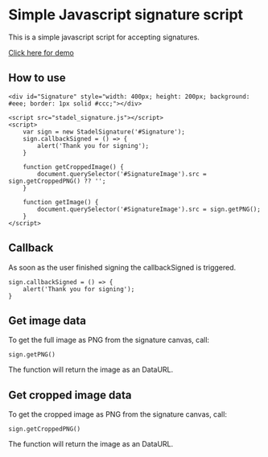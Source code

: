# Simple Javascript signature script

This is a simple javascript script for accepting signatures.

[Click here for demo](http://thomasstadel.dk/signature/)

## How to use

```
<div id="Signature" style="width: 400px; height: 200px; background: #eee; border: 1px solid #ccc;"></div>

<script src="stadel_signature.js"></script>
<script>
    var sign = new StadelSignature('#Signature');
    sign.callbackSigned = () => {
        alert('Thank you for signing');
    }

    function getCroppedImage() {
        document.querySelector('#SignatureImage').src = sign.getCroppedPNG() ?? '';
    }

    function getImage() {
        document.querySelector('#SignatureImage').src = sign.getPNG();
    }
</script>
```

## Callback

As soon as the user finished signing the callbackSigned is triggered.

```
sign.callbackSigned = () => {
    alert('Thank you for signing');
}
```

## Get image data

To get the full image as PNG from the signature canvas, call:

```
sign.getPNG()
```

The function will return the image as an DataURL.

## Get cropped image data

To get the cropped image as PNG from the signature canvas, call:

```
sign.getCroppedPNG()
```

The function will return the image as an DataURL.

